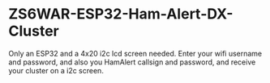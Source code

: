 # ZS6WAR-ESP32-Ham-Alert-DX-Cluster
Only an ESP32 and a 4x20 i2c lcd screen needed. Enter your wifi username and password, and also you HamAlert callsign and password, and receive your cluster on a i2c screen.
